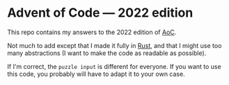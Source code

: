 # Advent of Code ― 2022 edition

This repo contains my answers to the 2022 edition of [AoC](https://adventofcode.com/2022).

Not much to add except that I made it fully in [Rust](https://www.rust-lang.org), and that I might use too many abstractions (I want to make the code as readable as possible).

If I'm correct, the `puzzle input` is different for everyone. If you want to use this code, you probably will have to adapt it to your own case.
